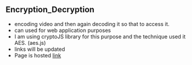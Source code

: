 ## Encryption_Decryption
- encoding video and then again decoding it so that to access it.
- can used for web application purposes
- I am using cryptoJS library for this purpose and the technique used it AES. (aes.js)
- links will be updated
- Page is hosted [link](https://visharad17.github.io/encryption_decryption/) 